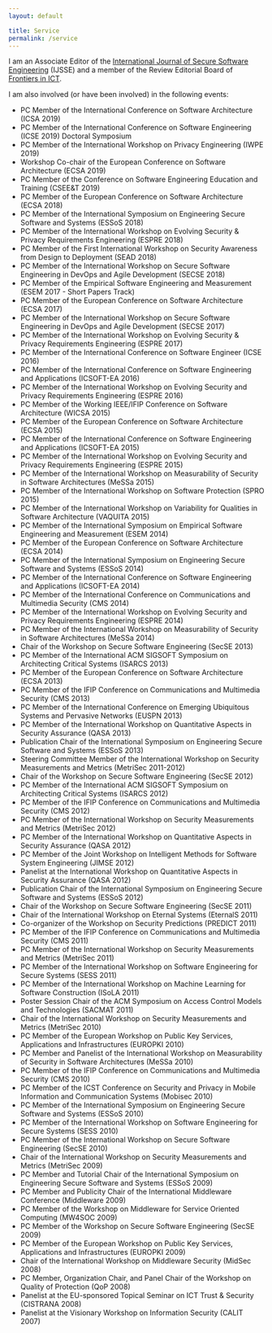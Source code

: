 ```yaml
---
layout: default

title: Service
permalink: /service
---
```


I am an Associate Editor of the <a href="http://www.igi-global.com/ijsse" rel="nofollow" target="_blank">International Journal of Secure Software Engineering</a> (IJSSE) and a member of the Review Editorial Board of <a href="http://www.frontiersin.org/ICT/about" target="_blank">Frontiers in ICT</a>.

<p>I am also involved (or have been involved) in the following events:</p>
	
<ul>
	<li>PC Member of the International Conference on Software Architecture (ICSA 2019)</li>
	<li>PC Member of the International Conference on Software Engineering (ICSE 2019) Doctoral Symposium</li>
	<li>PC Member of the International Workshop on Privacy Engineering (IWPE 2019)</li>
	<li>Workshop Co-chair of the European Conference on Software Architecture (ECSA 2019)</li>	
	<li>PC Member of the Conference on Software Engineering Education and Training (CSEE&amp;T 2019)</li>
	<li>PC Member of the European Conference on Software Architecture (ECSA 2018)</li>
	<li>PC Member of the International Symposium on Engineering Secure Software and Systems (ESSoS 2018)</li>
	<li>PC Member of the International Workshop on Evolving Security &amp; Privacy Requirements Engineering (ESPRE 2018)</li>
	<li>PC Member of the First International Workshop on Security Awareness from Design to Deployment (SEAD 2018)</li>
	<li>PC Member of the International Workshop on Secure Software Engineering in DevOps and Agile Development (SECSE 2018)</li>
	<li>PC Member of the Empirical Software Engineering and Measurement (ESEM 2017 - Short Papers Track)</li>
	<li>PC Member of the European Conference on Software Architecture (ECSA 2017)</li>
	<li>PC Member of the International Workshop on Secure Software Engineering in DevOps and Agile Development (SECSE 2017)</li>
	<li>PC Member of the International Workshop on Evolving Security &amp; Privacy Requirements Engineering (ESPRE 2017)</li>
	<li>PC Member of the International Conference on Software Engineer (ICSE 2016)</li>
	<li>PC Member of the International Conference on Software Engineering and Applications (ICSOFT-EA 2016)</li>
	<li>PC Member of the International Workshop on Evolving Security and Privacy Requirements Engineering (ESPRE 2016)</li>
	<li>PC Member of the Working IEEE/IFIP Conference on Software Architecture (WICSA 2015)</li>
	<li>PC Member of the European Conference on Software Architecture (ECSA 2015)</li>
	<li>PC Member of the International Conference on Software Engineering and Applications (ICSOFT-EA 2015)</li>
	<li>PC Member of the International Workshop on Evolving Security and Privacy Requirements Engineering (ESPRE 2015)</li>
	<li>PC Member of the International Workshop on Measurability of Security in Software Architectures (MeSSa 2015)</li>
	<li>PC Member of the International Workshop on Software Protection (SPRO 2015)</li>
	<li>PC Member of the International Workshop on Variability for Qualities in Software Architecture (VAQUITA 2015)</li>
	<li>PC Member of the International Symposium on Empirical Software Engineering and Measurement (ESEM 2014)</li>
	<li>PC Member of the European Conference on Software Architecture (ECSA 2014)</li>
	<li>PC Member of the International Symposium on Engineering Secure Software and Systems (ESSoS 2014)</li>
	<li>PC Member of the International Conference on Software Engineering and Applications (ICSOFT-EA 2014)</li>
	<li>PC Member of the International Conference on Communications and Multimedia Security (CMS 2014)</li>
	<li>PC Member of the International Workshop on Evolving Security and Privacy Requirements Engineering (ESPRE 2014)</li>
	<li>PC Member of the International Workshop on Measurability of Security in Software Architectures (MeSSa 2014)</li>
	<li>Chair of the Workshop on Secure Software Engineering (SecSE 2013)</li>
	<li>PC Member of the International ACM SIGSOFT Symposium on Architecting Critical Systems (ISARCS 2013)</li>
	<li>PC Member of the European Conference on Software Architecture (ECSA 2013)</li>
	<li>PC Member of the IFIP Conference on Communications and Multimedia Security (CMS 2013)</li>
	<li>PC Member of the International Conference on Emerging Ubiquitous Systems and Pervasive Networks (EUSPN 2013)</li>
	<li>PC Member of the International Workshop on Quantitative Aspects in Security Assurance (QASA 2013)</li>
	<li>Publication Chair of the International Symposium on Engineering Secure Software and Systems (ESSoS 2013)</li>
	<li>Steering Committee Member of the International Workshop on Security Measurements and Metrics (MetriSec 2011-2012)</li>
	<li>Chair of the Workshop on Secure Software Engineering (SecSE 2012)</li>
	<li>PC Member of the International ACM SIGSOFT Symposium on Architecting Critical Systems (ISARCS 2012)</li>
	<li>PC Member of the IFIP Conference on Communications and Multimedia Security (CMS 2012)</li>
	<li>PC Member of the International Workshop on Security Measurements and Metrics (MetriSec 2012)</li>
	<li>PC Member of the International Workshop on Quantitative Aspects in Security Assurance (QASA 2012)</li>
	<li>PC Member of the Joint Workshop on Intelligent Methods for Software System Engineering (JIMSE 2012)</li>
	<li>Panelist at the International Workshop on Quantitative Aspects in Security Assurance (QASA 2012)</li>
	<li>Publication Chair of the International Symposium on Engineering Secure Software and Systems (ESSoS 2012)</li>
	<li>Chair of the Workshop on Secure Software Engineering (SecSE 2011)</li>
	<li>Chair of the International Workshop on Eternal Systems (EternalS 2011)</li>
	<li>Co-organizer of the Workshop on Security Predictions (PREDICT 2011)</li>
	<li>PC Member of the IFIP Conference on Communications and Multimedia Security (CMS 2011)</li>
	<li>PC Member of the International Workshop on Security Measurements and Metrics (MetriSec 2011)</li>
	<li>PC Member of the International Workshop on Software Engineering for Secure Systems (SESS 2011)</li>
	<li>PC Member of the International Workshop on Machine Learning for Software Construction (ISoLA 2011)</li>
	<li>Poster Session Chair of the ACM Symposium on Access Control Models and Technologies (SACMAT 2011)</li>
	<li>Chair of the International Workshop on Security Measurements and Metrics (MetriSec 2010)</li>
	<li>PC Member of the European Workshop on Public Key Services, Applications and Infrastructures (EUROPKI 2010)</li>
	<li>PC Member and Panelist of the International Workshop on Measurability of Security in Software Architectures (MeSSa 2010)</li>
	<li>PC Member of the IFIP Conference on Communications and Multimedia Security (CMS 2010)</li>
	<li>PC Member of the ICST Conference on Security and Privacy in Mobile Information and Communication Systems (Mobisec 2010)</li>
	<li>PC Member of the International Symposium on Engineering Secure Software and Systems (ESSoS 2010)</li>
	<li>PC Member of the International Workshop on Software Engineering for Secure Systems (SESS 2010)</li>
	<li>PC Member of the International Workshop on Secure Software Engineering (SecSE 2010)</li>
	<li>Chair of the International Workshop on Security Measurements and Metrics (MetriSec 2009)</li>
	<li>PC Member and Tutorial Chair of the International Symposium on Engineering Secure Software and Systems (ESSoS 2009)</li>
	<li>PC Member and Publicity Chair of the International Middleware Conference (Middleware 2009)</li>
	<li>PC Member of the Workshop on Middleware for Service Oriented Computing (MW4SOC 2009)</li>
	<li>PC Member of the Workshop on Secure Software Engineering (SecSE 2009)</li>
	<li>PC Member of the European Workshop on Public Key Services, Applications and Infrastructures (EUROPKI 2009)</li>
	<li>Chair of the International Workshop on Middleware Security (MidSec 2008)</li>
	<li>PC Member, Organization Chair, and Panel Chair of the Workshop on Quality of Protection (QoP 2008)</li>
	<li>Panelist at the EU-sponsored Topical Seminar on ICT Trust &amp; Security (CISTRANA 2008)</li>
	<li>Panelist at the Visionary Workshop on Information Security (CALIT 2007)</li>
</ul>

